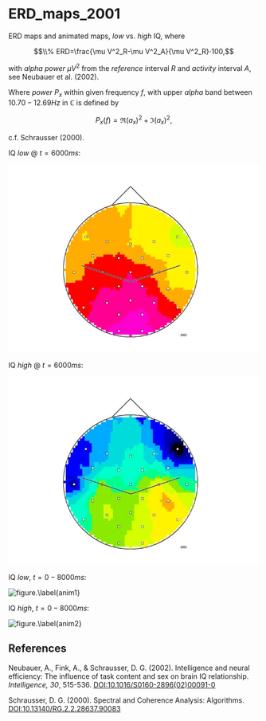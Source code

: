 # ERD_maps_2001
ERD maps and animated maps, *low* vs. *high* IQ, where 

$$\\% ERD=\frac{\mu V^2_R-\mu V^2_A}{\mu V^2_R}⋅100,$$

with *alpha power* $\mu V^2$ from the *reference* interval $R$ and *activity* interval $A$, see Neubauer et al. (2002).

Where *power* $P_x$ within given frequency $f$, with upper *alpha* band between $10.70-12.69 Hz$ in $\mathbb C$ is defined by

$$P_x(f)=\Re (a_x)^2+\Im (a_x)^2,$$

c.f. Schrausser (2000).

IQ *low* @ $t=6000 ms$:

![figure.\label{pic1}](Folie49low.JPG)

IQ *high* @ $t=6000 ms$:

![figure.\label{pic2}](Folie49high.JPG)

IQ *low*, $t=0-8000 ms$:

![figure.\label{anim1}](pic1.gif)

IQ *high*, $t=0-8000 ms$:

![figure.\label{anim2}](pic2.gif)

## References

Neubauer, A., Fink, A., & Schrausser, D. G. (2002). Intelligence and neural efficiency: The influence of task content and sex on brain IQ relationship. *Intelligence, 30*, 515-536. [DOI:10.1016/S0160-2896(02)00091-0](https://doi.org/10.1016/S0160-2896(02)00091-0)

Schrausser, D. G. (2000). Spectral and Coherence Analysis: Algorithms. [DOI:10.13140/RG.2.2.28637.90083](http://doi.org/10.13140/RG.2.2.28637.90083)
